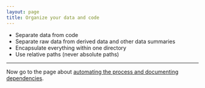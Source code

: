 ```yaml
---
layout: page
title: Organize your data and code
---
```


- Separate data from code
- Separate raw data from derived data and other data summaries
- Encapsulate everything within one directory
- Use relative paths (never absolute paths)

---

Now go to the page about [automating the process and documenting dependencies](automate.html).
